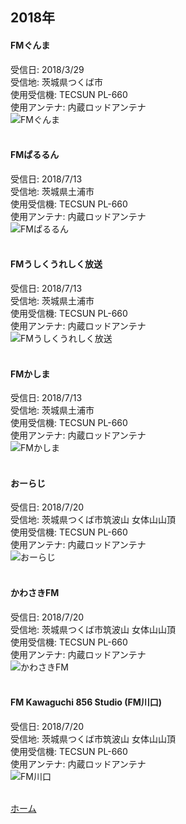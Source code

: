 ## 2018年
#### FMぐんま
受信日: 2018/3/29  
受信地: 茨城県つくば市  
使用受信機: TECSUN PL-660  
使用アンテナ: 内蔵ロッドアンテナ  
![FMぐんま](https://jj1guj.github.io/bcl/japan/FM_image/2019-12-22%2000.59.20.png)  
<br>

#### FMぱるるん
受信日: 2018/7/13  
受信地: 茨城県土浦市  
使用受信機: TECSUN PL-660  
使用アンテナ: 内蔵ロッドアンテナ  
![FMぱるるん](https://jj1guj.github.io/bcl/japan/FM_image/2019-12-22%2001.03.17.png)  
<br>

#### FMうしくうれしく放送
受信日: 2018/7/13  
受信地: 茨城県土浦市  
使用受信機: TECSUN PL-660  
使用アンテナ: 内蔵ロッドアンテナ  
![FMうしくうれしく放送](https://jj1guj.github.io/bcl/japan/FM_image/2019-12-22%2001.02.22.png)  
<br>

#### FMかしま
受信日: 2018/7/13  
受信地: 茨城県土浦市  
使用受信機: TECSUN PL-660  
使用アンテナ: 内蔵ロッドアンテナ  
![FMかしま](https://jj1guj.github.io/bcl/japan/FM_image/2019-12-22%2001.00.43.png)  
<br>

#### おーらじ
受信日: 2018/7/20  
受信地: 茨城県つくば市筑波山 女体山山頂  
使用受信機: TECSUN PL-660  
使用アンテナ: 内蔵ロッドアンテナ  
![おーらじ](https://jj1guj.github.io/bcl/japan/FM_image/2019-12-23%2013.59.37.png)  
<br>

#### かわさきFM
受信日: 2018/7/20  
受信地: 茨城県つくば市筑波山 女体山山頂  
使用受信機: TECSUN PL-660  
使用アンテナ: 内蔵ロッドアンテナ  
![かわさきFM](https://jj1guj.github.io/bcl/japan/FM_image/2019-12-22%2001.02.57.png)  
<br>

#### FM Kawaguchi 856 Studio (FM川口)
受信日: 2018/7/20  
受信地: 茨城県つくば市筑波山 女体山山頂  
使用受信機: TECSUN PL-660  
使用アンテナ: 内蔵ロッドアンテナ  
![FM川口](https://jj1guj.github.io/bcl/japan/FM_image/Inked2019-12-22%2001.01.55_LI.jpg)  
<br>

 [ホーム](https://jj1guj.github.io)
